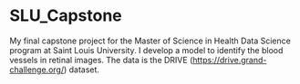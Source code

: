 # SLU_Capstone
My final capstone project for the Master of Science in Health Data Science program at Saint Louis University. I develop a model to identify the blood vessels in retinal images. The data is the DRIVE (https://drive.grand-challenge.org/) dataset.
